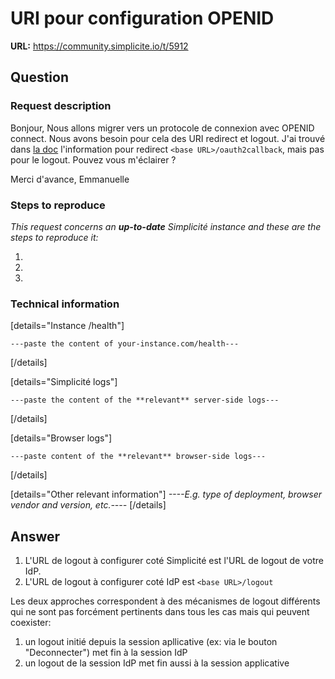 # URI pour configuration OPENID

**URL:** https://community.simplicite.io/t/5912

## Question
### Request description

Bonjour,
Nous allons migrer vers un protocole de connexion avec OPENID connect.
Nous avons besoin pour cela des URI redirect et logout.
J'ai trouvé dans [la doc](https://docs.simplicite.io/documentation/91-authentication/tomcat-oauth2.md) l'information pour redirect `<base URL>/oauth2callback`, mais pas pour le logout. Pouvez vous m'éclairer ?

Merci d'avance,
Emmanuelle

### Steps to reproduce

*This request concerns an **up-to-date** Simplicité instance
and these are the steps to reproduce it:*

1.
2.
3. 

### Technical information

[details="Instance /health"]
```text
---paste the content of your-instance.com/health---
```
[/details]

[details="Simplicité logs"]
```text
---paste the content of the **relevant** server-side logs---
```
[/details]

[details="Browser logs"]
```text
---paste content of the **relevant** browser-side logs---
```
[/details]

[details="Other relevant information"]
*----E.g. type of deployment, browser vendor and version, etc.----*
[/details]

## Answer
1) L'URL de logout à configurer coté Simplicité est l'URL de logout de votre IdP.
2) L'URL de logout à configurer coté IdP est `<base URL>/logout`

Les deux approches correspondent à des mécanismes de logout différents qui ne sont pas forcément pertinents dans tous les cas mais qui peuvent coexister:

1) un logout initié depuis la session apllicative (ex: via le bouton "Deconnecter") met fin à la session IdP 
2) un logout de la session IdP met fin aussi à la session applicative
